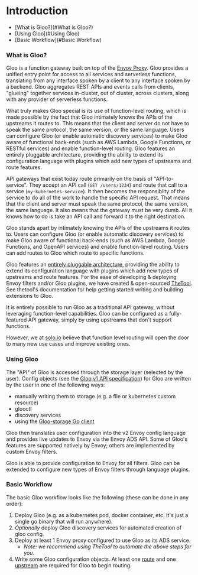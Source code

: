 # Introduction

- [What is Gloo?](#What is Gloo?)
- [Using Gloo](#Using Gloo)
- [Basic Workflow](#Basic Workflow)





<a name="What is Gloo?"></a>

### What is Gloo?


Gloo is a function gateway built on top of the [Envoy Proxy](https://www.Envoyproxy.io). Gloo provides a unified entry point
for access to all services and serverless functions, translating from any interface spoken by a client to any interface
spoken by a backend. Gloo aggregates REST APIs and events calls from clients, "glueing" together services in-cluster, 
out of cluster, across clusters, along with any provider of serverless functions.


What truly makes Gloo special is its use of function-level routing, which is made possible by the fact that Gloo
intimately knows the APIs of the upstreams it routes to. This means that the client and server do not have to speak the
same protocol, the same version, or the same language. Users can configure Gloo (or enable automatic discovery services) 
to make Gloo aware of functional back-ends (such as AWS Lambda, Google Functions, or RESTful services) 
and enable function-level routing. Gloo features an entirely pluggable architecture, providing the ability to extend 
its configuration language with plugins which add new types of upstreams and route features. 


API gateways that exist today route primarily on the basis of "API-to-service". They accept an API call (`GET /users/1234`) 
and route that call to a service (`my-kubernetes-service`). It then becomes the responsiblity of the service to do all 
of the work to handle the specific API request. That means that the client and server must speak the same protocol, the 
same version, the same language. It also means that the gateway must be very dumb. All it knows how to do is take an API 
call and forward it to the right destination. 


Gloo stands apart by intimately knowing the APIs of the upstreams it routes to. Users can configure Gloo 
(or enable automatic discovery services<!--(TODO)-->) to make Gloo aware of functional back-ends (such as AWS Lambda, Google 
Functions, and OpenAPI services) and enable function-level routing. Users can add routes to Gloo which route
to specific functions. 


Gloo features an [entirely pluggable architecture](architecture.md), providing the ability to extend its configuration language with 
plugins<!--(TODO)--> which add new types of upstreams and route features. For the ease of developing & deploying Envoy filters and/or 
Gloo plugins, we have created & open-sourced [TheTool](https://github.com/solo-io/thetool). See thetool's documentation<!--(TODO)--> 
for help getting started writing and building extensions to Gloo. 


It is entirely possible to run Gloo as a traditional API gateway, without leveraging function-level capabilities. Gloo
can be configured as a fully-featured<!--(TODO)--> API gateway, simply by using upstreams that don't support functions.


However, we at [solo.io](solo.io) believe that function level routing will open the door to many new use cases and improve
existing ones. <!--(TODO)-->





<a name="Using Gloo"></a>

### Using Gloo



The "API" of Gloo is accessed through the storage layer (selected by the user). Config objects 
(see the [Gloo v1 API specification](../v1/virtualhost.md)) for Gloo are written by the user in one of the following ways:

- manually writing them to storage (e.g. a file or kubernetes custom resource)
- glooctl <!--(TODO)-->
- discovery services <!--(TODO)-->
- using the [Gloo-storage Go client](https://github.com/solo-io/gloo-storage) 

Gloo then translates user configuration into the v2 Envoy config language and provides live updates to Envoy via the 
Envoy ADS API. Some of Gloo's features are supported natively by Envoy; others are implemented by custom Envoy filters<!--(TODO)-->.

Gloo is able to provide configuration to Envoy for all filters. Gloo can be extended to configure new types of Envoy filters
through language plugins<!--(TODO)-->. 





<a name="Basic Workflow"></a>

### Basic Workflow

The basic Gloo workflow looks like the following (these can be done in any order):

1. Deploy Gloo (e.g. as a kubernetes pod, docker container, etc. It's just a single go binary that will run anywhere).
2. *Optionally* deploy Gloo discovery services<!--(TODO)--> for automated creation of gloo config.
2. Deploy at least 1 Envoy proxy configured to use Gloo as its ADS service<!--(TODO)-->.
    * *Note: we recommend using TheTool<!--(TODO)--> to automate the above steps for you.*
3. Write some Gloo configuration objects<!--(TODO)-->. At least one [route](../v1/virtualhost.md#Route) and one
[upstream](../v1/upstream.md) are required for Gloo to begin routing.
